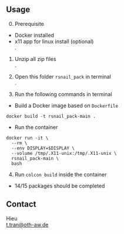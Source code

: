 ## Usage 
0. Prerequisite  
- Docker installed  
- x11 app for linux install (optional)  
.  

1. Unzip all zip files  
.

2. Open this folder `rsnail_pack` in terminal  
.  

3. Run the following commands in terminal  
  
- Build a Docker image based on `Dockerfile`  

``` 
docker build -t rsnail_pack-main . 
```
  
- Run the container  

```
docker run -it \
  --rm \
  --env DISPLAY=$DISPLAY \
  --volume /tmp/.X11-unix:/tmp/.X11-unix \
  rsnail_pack-main \
  bash
```

4. Run `colcon build` inside the container  
- 14/15 packages should be completed

## Contact 
Hieu  
t.tran@oth-aw.de